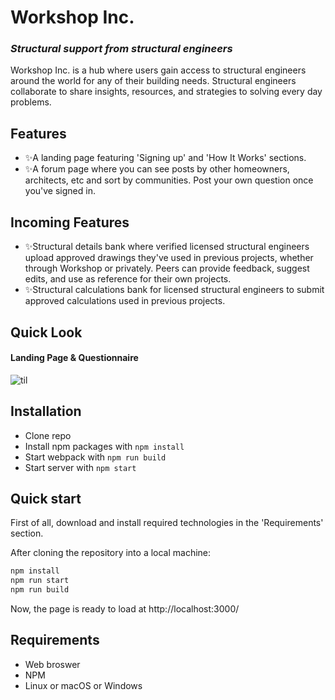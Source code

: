 # Workshop Inc. 
### _Structural support from structural engineers_


Workshop Inc. is a hub where users gain access to structural engineers around the world for any of their building needs. Structural engineers collaborate to share insights, resources, and strategies to solving every day problems. 

## Features

- ✨A landing page featuring 'Signing up' and 'How It Works' sections.
- ✨A forum page where you can see posts by other homeowners, architects, etc and sort by communities. Post your own question once you've signed in.  

## Incoming Features

 - ✨Structural details bank where verified licensed structural engineers upload approved drawings they've used in previous projects, whether through Workshop or privately. Peers can provide feedback, suggest edits, and use as reference for their own projects.
 - ✨Structural calculations bank for licensed structural engineers to submit approved calculations used in previous projects.

## Quick Look
#### Landing Page & Questionnaire
![til](https://github.com/jlio6/Workshop/blob/master/assets/gifs/workshop.gif?raw=true)


## Installation
- Clone repo
- Install npm packages with `npm install`
- Start webpack with `npm run build`
- Start server with `npm start`

## Quick start
First of all, download and install required technologies in the 'Requirements' section. 

After cloning the repository into a local machine: 
```bash
npm install
npm run start
npm run build
```

Now, the page is ready to load at http://localhost:3000/

## Requirements
- Web broswer
- NPM
- Linux or macOS or Windows
